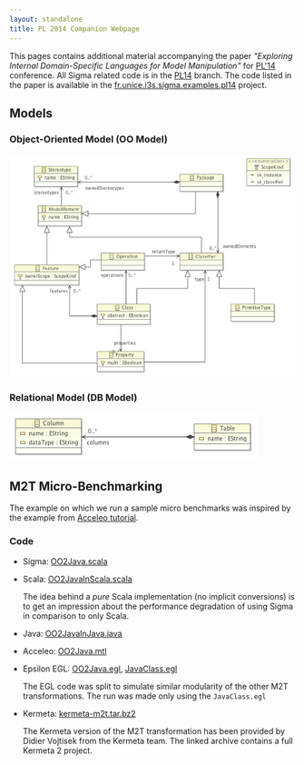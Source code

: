 ```yaml
---
layout: standalone
title: PL 2014 Companion Webpage
---
```


This pages contains additional material accompanying the paper _"Exploring Internal Domain-Specific Languages for Model Manipulation"_ for [PL'14](http://www.cse.unt.edu/~bryant/sac2014/) conference. All Sigma related code is in the [PL14](https://github.com/fikovnik/Sigma/tree/feature/PL14) branch. The code listed in the paper is available in the [fr.unice.i3s.sigma.examples.pl14](https://github.com/fikovnik/Sigma/tree/feature/PL14/examples/fr.unice.i3s.sigma.examples.sle13) project.

## Models

### Object-Oriented Model (OO Model)

![OO Ecore Model](images/PL14/OO.ecorediag.png "OO Ecore Model")

### Relational Model (DB Model)

![DB Ecore Model](images/PL14/DB.ecorediag.png "DB Ecore Model")

## M2T Micro-Benchmarking

The example on which we run a sample micro benchmarks was inspired by the example from [Acceleo tutorial](http://wiki.eclipse.org/Acceleo/Getting_Started#Generating_java_beans).

### Code

- Sigma: [OO2Java.scala](https://github.com/fikovnik/Sigma/blob/feature/PL14/examples/fr.unice.i3s.sigma.examples.sle13/src/fr/unice/i3s/sigma/examples/sle13/sigma/OO2Java.scala)
- Scala: [OO2JavaInScala.scala](https://github.com/fikovnik/Sigma/blob/feature/PL14/examples/fr.unice.i3s.sigma.examples.sle13/src/fr/unice/i3s/sigma/examples/sle13/scala/OO2JavaInScala.scala)

    The idea behind a _pure_ Scala implementation (no implicit conversions) is to get an impression about the performance degradation of using Sigma in comparison to only Scala. 
- Java: [OO2JavaInJava.java](https://github.com/fikovnik/Sigma/blob/feature/PL14/examples/fr.unice.i3s.sigma.examples.sle13/src/fr/unice/i3s/sigma/examples/sle13/java/OO2JavaInJava.java)
- Acceleo: [OO2Java.mtl](https://github.com/fikovnik/Sigma/blob/feature/PL14/examples/fr.unice.i3s.sigma.examples.sle13.acceleo/src/fr/unice/i3s/sigma/examples/sle13/acceleo/main/OO2Java.mtl)
- Epsilon EGL: [OO2Java.egl](https://github.com/fikovnik/Sigma/blob/feature/PL14/examples/fr.unice.i3s.sigma.examples.sle13.epsilon/src/fr/unice/i3s/sigma/examples/sle13/epsilon/OO2Java.egl), [JavaClass.egl](https://github.com/fikovnik/Sigma/blob/feature/PL14/examples/fr.unice.i3s.sigma.examples.sle13.epsilon/src/fr/unice/i3s/sigma/examples/sle13/epsilon/JavaClass.egl)

    The EGL code was split to simulate similar modularity of the other M2T transformations. The run was made only using the `JavaClass.egl`

- Kermeta: [kermeta-m2t.tar.bz2](files/PL14/kermeta-m2t.tar.bz2)

    The Kermeta version of the M2T transformation has been provided by Didier Vojtisek from the Kermeta team. The linked archive contains a full Kermeta 2 project.
